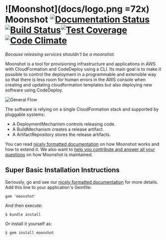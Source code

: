 # ![Moonshot](docs/logo.png =72x) Moonshot [![Documentation Status](https://readthedocs.org/projects/moonshot/badge/?version=latest)](http://moonshot.readthedocs.org/en/latest/?badge=latest)[![Build Status](https://travis-ci.org/acquia/moonshot.svg?branch=master)](https://travis-ci.org/acquia/moonshot)[![Test Coverage](https://codeclimate.com/github/acquia/moonshot/badges/coverage.svg)](https://codeclimate.com/github/acquia/moonshot/coverage)[![Code Climate](https://codeclimate.com/github/acquia/moonshot/badges/gpa.svg)](https://codeclimate.com/github/acquia/moonshot)
_Because releasing services shouldn't be a moonshot._

Moonshot is a tool for provisioning infrastructure and applications in AWS with CloudFormation and CodeDeploy using a CLI. Its main goal is to make it possible to control the deployment in a programmable and extensible way so that there is less room for human errors in the AWS console when creating and updating cloudformation templates but also deploying new software using CodeDeploy.

![General Flow](docs/moonshot.png "General Flow")

The software is relying on a single CloudFormation stack and supported by pluggable systems:

- A DeploymentMechanism controls releasing code.
- A BuildMechanism creates a release artifact.
- A ArtifactRepository stores the release artifacts.

You can read [nicely formatted documentation][1] on how Moonshot works and how to extend it. We also want to [help you contribute and answer all your questions][2] on how Moonshot is maintained.

## Super Basic Installation Instructions

Seriously, go and see our [nicely formatted documentation][1] for more details.
Add this line to your application's Gemfile:

    gem 'moonshot'

And then execute:

    $ bundle install

Or install it yourself as:

    $ gem install moonshot

[1]: http://moonshot.readthedocs.org/en/latest/
[2]: http://moonshot.readthedocs.org/en/latest/about/contribute
